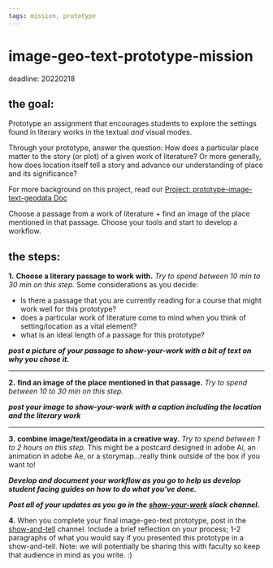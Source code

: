 ```yaml
---
tags: mission, prototype
---
```



# image-geo-text-prototype-mission
deadline: 20220218

## the goal: 
Prototype an assignment that encourages students to explore the settings found in literary works in the textual *and* visual modes.

Through your prototype, answer the question: How does a particular place matter to the story (or plot) of a given work of literature? Or more generally, how does location itself tell a story and advance our understanding of place and its significance?

For more background on this project, read our [Project: prototype-image-text-geodata Doc]([/z4VZIgwWQVKTNq4VocXwew](/rBe8VcJTQs2mH1hvxK8_dg))

Choose a passage from a work of literature + find an image of the place mentioned in that passage. Choose your tools and start to develop a workflow.

## the steps:
**1.** **Choose a literary passage to work with.** *Try to spend between 10 min to 30 min on this step.* Some considerations as you decide:
* Is there a passage that you are currently reading for a course that might work well for this prototype?
* does a particular work of literature come to mind when you think of setting/location as a vital element?
* what is an ideal length of a passage for this prototype?

***post a picture of your passage to show-your-work with a bit of text on why you chose it.***


---

**2.** **find an image of the place mentioned in that passage.** *Try to spend between 10 to 30 min on this step.*

***post your image to show-your-work with a caption including the location and the literary work***


---


**3.** **combine image/text/geodata in a creative way.** *Try to spend between 1 to 2 hours on this step.* This might be a postcard designed in adobe Ai, an animation in adobe Ae, or a storymap...really think outside of the box if you want to! 

***Develop and document your workflow as you go to help us develop student facing guides on how to do what you've done.***

***Post all of your updates as you go in the [show-your-work](https://bokcenter.slack.com/archives/C02T7LNCD6C) slack channel.***

**4.** When you complete your final image-geo-text prototype, post in the  [show-and-tell](https://bokcenter.slack.com/archives/C02SJ00USMR) channel. Include a brief reflection on your process; 1-2 paragraphs of what you would say if you presented this prototype in a show-and-tell. Note: we will potentially be sharing this with faculty so keep that audience in mind as you write. :)
